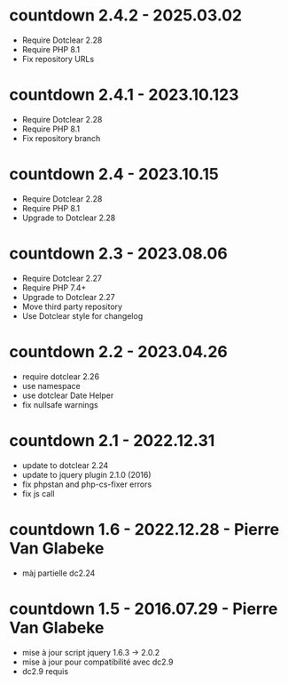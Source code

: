 countdown 2.4.2 - 2025.03.02
===========================================================
* Require Dotclear 2.28
* Require PHP 8.1
* Fix repository URLs

countdown 2.4.1 - 2023.10.123
===========================================================
* Require Dotclear 2.28
* Require PHP 8.1
* Fix repository branch

countdown 2.4 - 2023.10.15
===========================================================
* Require Dotclear 2.28
* Require PHP 8.1
* Upgrade to Dotclear 2.28

countdown 2.3 - 2023.08.06
===========================================================
* Require Dotclear 2.27
* Require PHP 7.4+
* Upgrade to Dotclear 2.27
* Move third party repository
* Use Dotclear style for changelog

countdown 2.2 - 2023.04.26
===========================================================
* require dotclear 2.26
* use namespace
* use dotclear Date Helper
* fix nullsafe warnings

countdown 2.1 - 2022.12.31
===========================================================
* update to dotclear 2.24
* update to jquery plugin 2.1.0 (2016)
* fix phpstan and php-cs-fixer errors
* fix js call

countdown 1.6 - 2022.12.28 - Pierre Van Glabeke
===========================================================
* màj partielle dc2.24

countdown 1.5 - 2016.07.29 - Pierre Van Glabeke
===========================================================
* mise à jour script jquery 1.6.3 -> 2.0.2
* mise à jour pour compatibilité avec dc2.9
* dc2.9 requis
